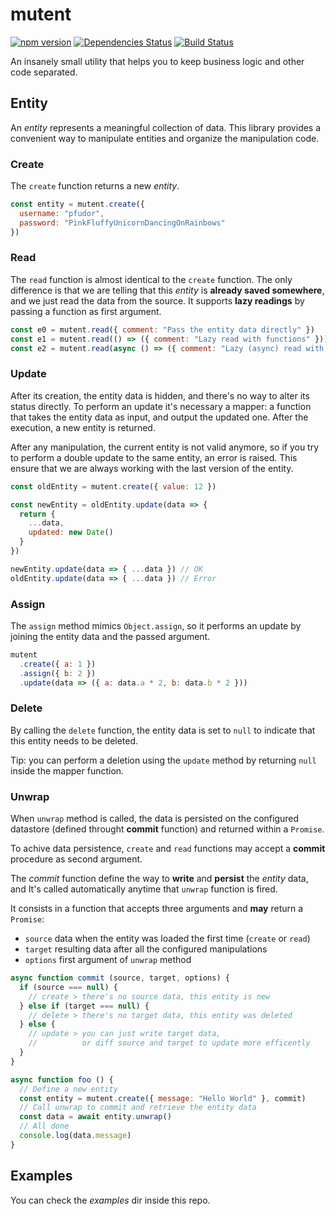 # mutent

[![npm version](https://badge.fury.io/js/mutent.svg)](https://badge.fury.io/js/mutent)
[![Dependencies Status](https://david-dm.org/greguz/mutent.svg)](https://david-dm.org/greguz/mutent.svg)
[![Build Status](https://travis-ci.com/greguz/mutent.svg?branch=master)](https://travis-ci.com/greguz/mutent)

An insanely small utility that helps you to keep business logic and other code separated.

## Entity

An _entity_ represents a meaningful collection of data.
This library provides a convenient way to manipulate entities and organize the manipulation code.

### Create

The `create` function returns a new _entity_.

```javascript
const entity = mutent.create({
  username: "pfudor",
  password: "PinkFluffyUnicornDancingOnRainbows"
})
```

### Read

The `read` function is almost identical to the `create` function.
The only difference is that we are telling that this _entity_ is **already saved somewhere**,
and we just read the data from the source.
It supports **lazy readings** by passing a function as first argument.

```javascript
const e0 = mutent.read({ comment: "Pass the entity data directly" })
const e1 = mutent.read(() => ({ comment: "Lazy read with functions" }))
const e2 = mutent.read(async () => ({ comment: "Lazy (async) read with promises" }))
```

### Update

After its creation, the entity data is hidden, and there's no way to alter its status directly.
To perform an update it's necessary a mapper: a function that takes the entity data as input, and output the updated one.
After the execution, a new entity is returned.

After any manipulation, the current entity is not valid anymore, so if you try to perform
a double update to the same entity, an error is raised.
This ensure that we are always working with the last version of the entity.

```javascript
const oldEntity = mutent.create({ value: 12 })

const newEntity = oldEntity.update(data => {
  return {
    ...data,
    updated: new Date()
  }
})

newEntity.update(data => { ...data }) // OK
oldEntity.update(data => { ...data }) // Error
```

### Assign

The `assign` method mimics `Object.assign`, so it performs an update by joining the entity data and the passed argument.

```javascript
mutent
  .create({ a: 1 })
  .assign({ b: 2 })
  .update(data => ({ a: data.a * 2, b: data.b * 2 }))
```

### Delete

By calling the `delete` function, the entity data is set to `null` to indicate that this entity needs to be deleted.

Tip: you can perform a deletion using the `update` method by returning `null` inside the mapper function.

### Unwrap

When `unwrap` method is called, the data is persisted on the configured datastore (defined throught **commit** function)
and returned within a `Promise`.

To achive data persistence, `create` and `read` functions may accept a **commit** procedure as second argument.

The *commit* function define the way to **write** and **persist** the _entity_ data, and It's called automatically
anytime that `unwrap` function is fired.

It consists in a function that accepts three arguments and **may** return a `Promise`:
- `source` data when the entity was loaded the first time (`create` or `read`)
- `target` resulting data after all the configured manipulations
- `options` first argument of `unwrap` method

```javascript
async function commit (source, target, options) {
  if (source === null) {
    // create > there's no source data, this entity is new
  } else if (target === null) {
    // delete > there's no target data, this entity was deleted
  } else {
    // update > you can just write target data,
    //          or diff source and target to update more efficently
  }
}

async function foo () {
  // Define a new entity
  const entity = mutent.create({ message: "Hello World" }, commit)
  // Call unwrap to commit and retrieve the entity data
  const data = await entity.unwrap()
  // All done
  console.log(data.message)
}
```

## Examples

You can check the _examples_ dir inside this repo.
